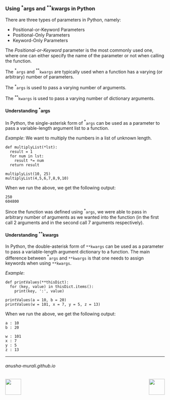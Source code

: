 ### Using $^*$args and $^{**}$kwargs in Python


There are three types of parameters in Python, namely:
- Positional-or-Keyword Parameters
- Positional-Only Parameters
- Keyword-Only Parameters

The *Positional-or-Keyword* parameter is the most commonly used one, where one can either specify the name of the parameter or not when calling the function.

The $^*$`args` and $^{**}$`kwargs` are typically used when a function has a varying (or arbitrary) number of
parameters.

The $^*$`args` is used to pass a varying number of arguments.

The $^{**}$`kwargs` is used to pass a varying number of dictionary arguments.

#### Understanding $^*$args

In Python, the single-asterisk form of $^*$`args` can be used as a parameter to pass a variable-length argument list to a function.

*Example*: We want to multiply the numbers in a list of unknown length.

```
def multiplyList(*lst):
  result = 1
  for num in lst:
    result *= num
  return result

multiplyList(10, 25)
multiplyList(4,5,6,7,8,9,10)
```

When we run the above, we get the following output:

```
250
604800
```

Since the function was defined using $^*$`args`,  we were able to pass in arbitrary number of arguments as we wanted into the function (in the first call 2 arguments and in the second call 7 arguments respectively).


#### Understanding $^{**}$kwargs

In Python, the double-asterisk form of `**kwargs` can be used as a parameter to pass a variable-length argument dictionary to a function. The main difference between $^*$`args` and `**kwargs` is that one needs to assign keywords when using `**kwargs`.

*Example*: 

```
def printValues(**thisDict):
  for (key, value) in thisDict.items():
    print(key, ':', value)

printValues(a = 10, b = 20)
printValues(w = 101, x = 7, y = 5, z = 13)
```
When we run the above, we get the following output:

```
a : 10
b : 20

w : 101
x : 7
y : 5
z : 13
```

* * *
###### anusha-murali.github.io


<img src="https://github.com/anusha-murali/anusha-murali.github.io/assets/111596338/639243aa-2857-4595-a65a-7852762bb002" width="50" height="50" align="left">

[<img src="https://github.com/user-attachments/assets/989cfb30-4fb8-40f8-a812-8a054869aa32" width="50" height="50" align="right">](../index.md)

